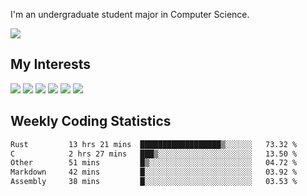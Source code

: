 I'm an undergraduate student major in Computer Science.

![](https://github-readme-stats.vercel.app/api?username=littzhch&theme=radical)

## My Interests

![](https://img.shields.io/badge/Python-3776AB?style=flat&labelColor=FFD43B&logoColor=3776AB&logo=python)
![](https://img.shields.io/badge/C-00599C?style=flat&labelColor=01427d&logoColor=6295cb&logo=c)
![](https://img.shields.io/badge/Rust-ffffff?style=flat&labelColor=ffffff&logoColor=000000&logo=rust)
![](https://img.shields.io/badge/LaTeX-008080?style=flat&labelColor=eeece5&logoColor=008080&logo=latex)
![](https://img.shields.io/badge/OpenGL-5487b2?style=flat&labelColor=ffffff&logoColor=5487b2&logo=opengl)
![](https://img.shields.io/badge/archlinux-1793d1?style=flat&labelColor=333333&logoColor=1793d1&logo=archlinux)

## Weekly Coding Statistics
<!--START_SECTION:waka-->

```txt
Rust         13 hrs 21 mins  ██████████████████▒░░░░░░   73.32 %
C            2 hrs 27 mins   ███▒░░░░░░░░░░░░░░░░░░░░░   13.50 %
Other        51 mins         █▒░░░░░░░░░░░░░░░░░░░░░░░   04.72 %
Markdown     42 mins         █░░░░░░░░░░░░░░░░░░░░░░░░   03.92 %
Assembly     38 mins         █░░░░░░░░░░░░░░░░░░░░░░░░   03.53 %
```

<!--END_SECTION:waka-->
